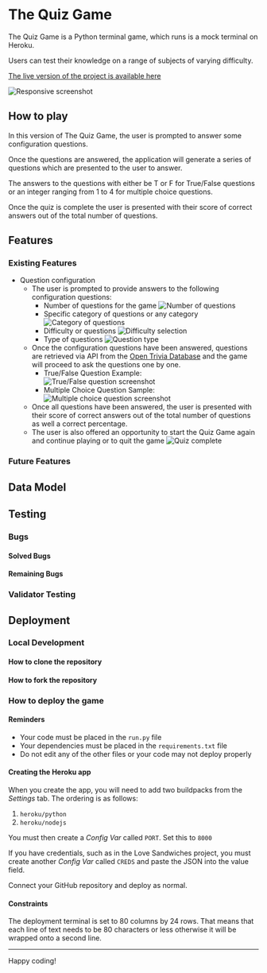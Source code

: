 # The Quiz Game

The Quiz Game is a Python terminal game, which runs is a mock terminal on Heroku.

Users can test their knowledge on a range of subjects of varying difficulty.

[The live version of the project is available here](https://quiz-game-9ac41298d590.herokuapp.com/)

![Responsive screenshot](documentation/testing/responsive-screenshot.png)

## How to play
In this version of The Quiz Game, the user is prompted to answer some configuration questions.

Once the questions are answered, the application will generate a series of questions which are presented to the user to answer.

The answers to the questions with either be T or F for True/False questions or an integer ranging from 1 to 4 for multiple choice questions.

Once the quiz is complete the user is presented with their score of correct answers out of the total number of questions.

## Features

### Existing Features

- Question configuration
    - The user is prompted to provide answers to the following configuration questions:
        - Number of questions for the game
        ![Number of questions](documentation/testing/number-questions-screenshot.png)
        - Specific category of questions or any category
        ![Category of questions](documentation/testing/question-category-screenshot.png)
        - Difficulty or questions
        ![Difficulty selection](documentation/testing/question-difficulty-screenshot.png)
        - Type of questions 
        ![Question type](documentation/testing/question-type-screenshot.png)
    - Once the configuration questions have been answered, questions are retrieved via API from the [Open Trivia Database](https://opentdb.com/) and the game will proceed to ask the questions one by one.
        - True/False Question Example:  
        ![True/False question screenshot](documentation/testing/true-false-question-screenshot.png)
        - Multiple Choice Question Sample:
        ![Multiple choice question screenshot](documentation/testing/multiple-choice-question-screenshot.png)
    - Once all questions have been answered, the user is presented with their score of correct answers out of 
    the total number of questions as well a correct percentage.
    - The user is also offered an opportunity to start the Quiz Game again and continue playing or to quit the game
    ![Quiz complete](documentation/testing/quiz-complete-screenshot.png)

    
### Future Features


## Data Model


## Testing

### Bugs

#### Solved Bugs


#### Remaining Bugs

### Validator Testing


## Deployment

### Local Development

#### How to clone the repository

#### How to fork the repository


### How to deploy the game

#### Reminders

- Your code must be placed in the `run.py` file
- Your dependencies must be placed in the `requirements.txt` file
- Do not edit any of the other files or your code may not deploy properly

#### Creating the Heroku app

When you create the app, you will need to add two buildpacks from the _Settings_ tab. The ordering is as follows:

1. `heroku/python`
2. `heroku/nodejs`

You must then create a _Config Var_ called `PORT`. Set this to `8000`

If you have credentials, such as in the Love Sandwiches project, you must create another _Config Var_ called `CREDS` and paste the JSON into the value field.

Connect your GitHub repository and deploy as normal.

#### Constraints

The deployment terminal is set to 80 columns by 24 rows. That means that each line of text needs to be 80 characters or less otherwise it will be wrapped onto a second line.

---

Happy coding!
